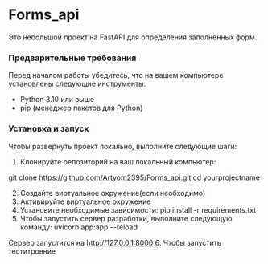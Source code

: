 # Forms_api

Это небольшой проект на FastAPI для определения заполненных форм.

### Предварительные требования

Перед началом работы убедитесь, что на вашем компьютере установлены следующие инструменты:

- Python 3.10 или выше
- pip (менеджер пакетов для Python)

### Установка и запуск

Чтобы развернуть проект локально, выполните следующие шаги:

1. Клонируйте репозиторий на ваш локальный компьютер:

git clone https://github.com/Artyom2395/Forms_api.git
cd yourprojectname

2. Создайте виртуальное окружение(если необходимо)
3. Активируйте виртуальное окружение
4. Установите необходимые зависимости:
   pip install -r requirements.txt
5. Чтобы запустить сервер разработки, выполните следующую команду:
   uvicorn app:app --reload
   
Сервер запустится на http://127.0.0.1:8000
6. Чтобы запустить теститровние
